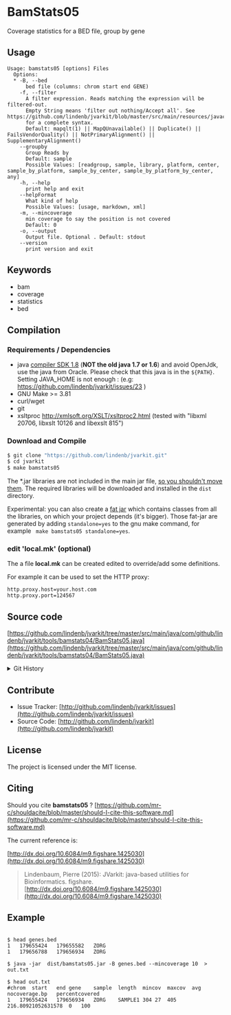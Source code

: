 # BamStats05

Coverage statistics for a BED file, group by gene


## Usage

```
Usage: bamstats05 [options] Files
  Options:
  * -B, --bed
      bed file (columns: chrom start end GENE)
    -f, --filter
      A filter expression. Reads matching the expression will be filtered-out. 
      Empty String means 'filter out nothing/Accept all'. See https://github.com/lindenb/jvarkit/blob/master/src/main/resources/javacc/com/github/lindenb/jvarkit/util/bio/samfilter/SamFilterParser.jj 
      for a complete syntax.
      Default: mapqlt(1) || MapQUnavailable() || Duplicate() || FailsVendorQuality() || NotPrimaryAlignment() || SupplementaryAlignment()
    --groupby
      Group Reads by
      Default: sample
      Possible Values: [readgroup, sample, library, platform, center, sample_by_platform, sample_by_center, sample_by_platform_by_center, any]
    -h, --help
      print help and exit
    --helpFormat
      What kind of help
      Possible Values: [usage, markdown, xml]
    -m, --mincoverage
      min coverage to say the position is not covered
      Default: 0
    -o, --output
      Output file. Optional . Default: stdout
    --version
      print version and exit

```


## Keywords

 * bam
 * coverage
 * statistics
 * bed


## Compilation

### Requirements / Dependencies

* java [compiler SDK 1.8](http://www.oracle.com/technetwork/java/index.html) (**NOT the old java 1.7 or 1.6**) and avoid OpenJdk, use the java from Oracle. Please check that this java is in the `${PATH}`. Setting JAVA_HOME is not enough : (e.g: https://github.com/lindenb/jvarkit/issues/23 )
* GNU Make >= 3.81
* curl/wget
* git
* xsltproc http://xmlsoft.org/XSLT/xsltproc2.html (tested with "libxml 20706, libxslt 10126 and libexslt 815")


### Download and Compile

```bash
$ git clone "https://github.com/lindenb/jvarkit.git"
$ cd jvarkit
$ make bamstats05
```

The *.jar libraries are not included in the main jar file, [so you shouldn't move them](https://github.com/lindenb/jvarkit/issues/15#issuecomment-140099011 ).
The required libraries will be downloaded and installed in the `dist` directory.

Experimental: you can also create a [fat jar](https://stackoverflow.com/questions/19150811/) which contains classes from all the libraries, on which your project depends (it's bigger). Those fat-jar are generated by adding `standalone=yes` to the gnu make command, for example ` make bamstats05 standalone=yes`.

### edit 'local.mk' (optional)

The a file **local.mk** can be created edited to override/add some definitions.

For example it can be used to set the HTTP proxy:

```
http.proxy.host=your.host.com
http.proxy.port=124567
```
## Source code 

[https://github.com/lindenb/jvarkit/tree/master/src/main/java/com/github/lindenb/jvarkit/tools/bamstats04/BamStats05.java](https://github.com/lindenb/jvarkit/tree/master/src/main/java/com/github/lindenb/jvarkit/tools/bamstats04/BamStats05.java)


<details>
<summary>Git History</summary>

```
Tue Jun 20 15:07:17 2017 +0200 ; cont ; https://github.com/lindenb/jvarkit/commit/8e712ff2b8d4b73d71cd2035cfac57381d3e9d4b
Wed May 24 17:27:28 2017 +0200 ; lowres bam2raster & fix doc ; https://github.com/lindenb/jvarkit/commit/6edcfd661827927b541e7267195c762e916482a0
Sat Apr 29 18:45:47 2017 +0200 ; partition ; https://github.com/lindenb/jvarkit/commit/7d72633d50ee333fcad0eca8aaa8eec1a475cc4d
Fri Apr 7 16:35:31 2017 +0200 ; cont ; https://github.com/lindenb/jvarkit/commit/54c5a476e62e021ad18e7fd0d84bf9e5396c8c96
Wed Oct 5 21:00:52 2016 +0200 ; fix https://github.com/lindenb/jvarkit/issues/66 ; https://github.com/lindenb/jvarkit/commit/abee996272e161088c4fd81d4c4d36ad8c5e9f5d
Mon May 30 09:56:31 2016 +0200 ; cont ; https://github.com/lindenb/jvarkit/commit/e7b2fe070bf124c8b71611d621a2efb4d0fab90a
Thu Nov 26 17:41:15 2015 +0100 ; cont ; https://github.com/lindenb/jvarkit/commit/899c60335614350d463be66ec21e994b34dc55be
Mon Nov 16 12:21:53 2015 +0100 ; blastfilterjs ; https://github.com/lindenb/jvarkit/commit/6b885d465b47f339d323f909c2ae7a88641f08a4
Tue Oct 13 15:46:31 2015 +0200 ; bamstats05 ; https://github.com/lindenb/jvarkit/commit/e6b4b771f21e6973664c336243c814b2342a9cc4
Mon Oct 12 17:40:15 2015 +0200 ; bamstats05 ; https://github.com/lindenb/jvarkit/commit/a68434654d5917076bee6d76c38c4c4555ce4f0f
```

</details>

## Contribute

- Issue Tracker: [http://github.com/lindenb/jvarkit/issues](http://github.com/lindenb/jvarkit/issues)
- Source Code: [http://github.com/lindenb/jvarkit](http://github.com/lindenb/jvarkit)

## License

The project is licensed under the MIT license.

## Citing

Should you cite **bamstats05** ? [https://github.com/mr-c/shouldacite/blob/master/should-I-cite-this-software.md](https://github.com/mr-c/shouldacite/blob/master/should-I-cite-this-software.md)

The current reference is:

[http://dx.doi.org/10.6084/m9.figshare.1425030](http://dx.doi.org/10.6084/m9.figshare.1425030)

> Lindenbaum, Pierre (2015): JVarkit: java-based utilities for Bioinformatics. figshare.
> [http://dx.doi.org/10.6084/m9.figshare.1425030](http://dx.doi.org/10.6084/m9.figshare.1425030)


## Example

```

$ head genes.bed
1	179655424	179655582	ZORG
1	179656788	179656934	ZORG

$ java -jar  dist/bamstats05.jar -B genes.bed --mincoverage 10  > out.txt

$ head out.txt
#chrom	start	end	gene	sample	length	mincov	maxcov	avg	nocoverage.bp	percentcovered
1	179655424	179656934	ZORG	SAMPLE1	304	27	405	216.80921052631578	0	100

```


